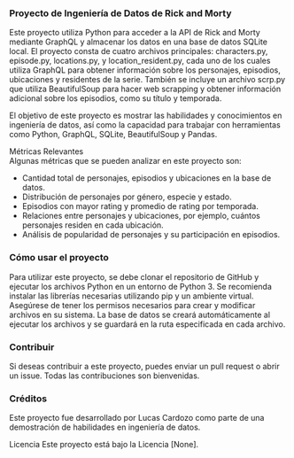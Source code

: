 <h3>Proyecto de Ingeniería de Datos de Rick and Morty</h3>
Este proyecto utiliza Python para acceder a la API de Rick and Morty mediante GraphQL y almacenar los datos en una base de datos SQLite local. El proyecto consta de cuatro archivos principales: characters.py, episode.py, locations.py, y location_resident.py, cada uno de los cuales utiliza GraphQL para obtener información sobre los personajes, episodios, ubicaciones y residentes de la serie. También se incluye un archivo scrp.py que utiliza BeautifulSoup para hacer web scrapping y obtener información adicional sobre los episodios, como su título y temporada.

El objetivo de este proyecto es mostrar las habilidades y conocimientos en ingeniería de datos, así como la capacidad para trabajar con herramientas como Python, GraphQL, SQLite, BeautifulSoup y Pandas.

Métricas Relevantes</br>
Algunas métricas que se pueden analizar en este proyecto son:
- Cantidad total de personajes, episodios y ubicaciones en la base de datos.
- Distribución de personajes por género, especie y estado.
- Episodios con mayor rating y promedio de rating por temporada.
- Relaciones entre personajes y ubicaciones, por ejemplo, cuántos personajes residen en cada ubicación.
- Análisis de popularidad de personajes y su participación en episodios.
<h3>Cómo usar el proyecto</h3>
Para utilizar este proyecto, se debe clonar el repositorio de GitHub y ejecutar los archivos Python en un entorno de Python 3. Se recomienda instalar las librerías necesarias utilizando pip y un ambiente virtual. Asegúrese de tener los permisos necesarios para crear y modificar archivos en su sistema. La base de datos se creará automáticamente al ejecutar los archivos y se guardará en la ruta especificada en cada archivo.

<h3>Contribuir</h3>
Si deseas contribuir a este proyecto, puedes enviar un pull request o abrir un issue. Todas las contribuciones son bienvenidas.

<h3>Créditos</h3>
Este proyecto fue desarrollado por Lucas Cardozo como parte de una demostración de habilidades en ingeniería de datos.

Licencia
Este proyecto está bajo la Licencia [None].
